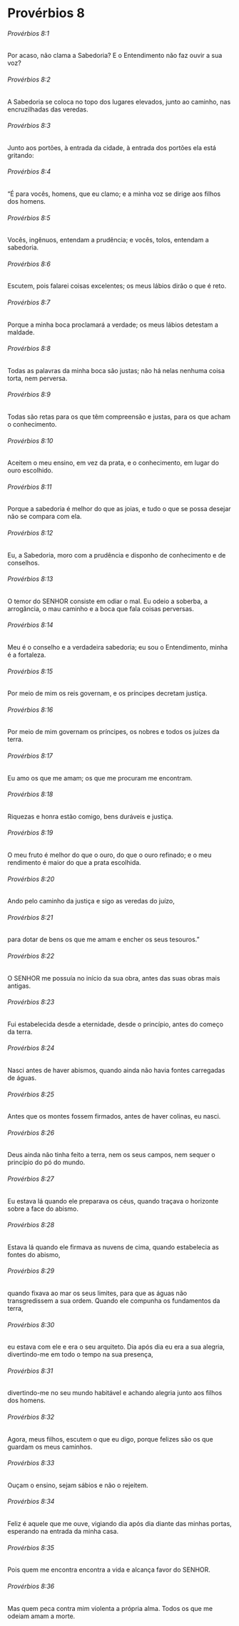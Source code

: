 # Provérbios 8

###### Provérbios 8:1

Por acaso, não clama a Sabedoria? E o Entendimento não faz ouvir a sua voz?

###### Provérbios 8:2

A Sabedoria se coloca no topo dos lugares elevados, junto ao caminho, nas encruzilhadas das veredas.

###### Provérbios 8:3

Junto aos portões, à entrada da cidade, à entrada dos portões ela está gritando:

###### Provérbios 8:4

“É para vocês, homens, que eu clamo; e a minha voz se dirige aos filhos dos homens.

###### Provérbios 8:5

Vocês, ingênuos, entendam a prudência; e vocês, tolos, entendam a sabedoria.

###### Provérbios 8:6

Escutem, pois falarei coisas excelentes; os meus lábios dirão o que é reto.

###### Provérbios 8:7

Porque a minha boca proclamará a verdade; os meus lábios detestam a maldade.

###### Provérbios 8:8

Todas as palavras da minha boca são justas; não há nelas nenhuma coisa torta, nem perversa.

###### Provérbios 8:9

Todas são retas para os que têm compreensão e justas, para os que acham o conhecimento.

###### Provérbios 8:10

Aceitem o meu ensino, em vez da prata, e o conhecimento, em lugar do ouro escolhido.

###### Provérbios 8:11

Porque a sabedoria é melhor do que as joias, e tudo o que se possa desejar não se compara com ela.

###### Provérbios 8:12

Eu, a Sabedoria, moro com a prudência e disponho de conhecimento e de conselhos.

###### Provérbios 8:13

O temor do SENHOR consiste em odiar o mal. Eu odeio a soberba, a arrogância, o mau caminho e a boca que fala coisas perversas.

###### Provérbios 8:14

Meu é o conselho e a verdadeira sabedoria; eu sou o Entendimento, minha é a fortaleza.

###### Provérbios 8:15

Por meio de mim os reis governam, e os príncipes decretam justiça.

###### Provérbios 8:16

Por meio de mim governam os príncipes, os nobres e todos os juízes da terra.

###### Provérbios 8:17

Eu amo os que me amam; os que me procuram me encontram.

###### Provérbios 8:18

Riquezas e honra estão comigo, bens duráveis e justiça.

###### Provérbios 8:19

O meu fruto é melhor do que o ouro, do que o ouro refinado; e o meu rendimento é maior do que a prata escolhida.

###### Provérbios 8:20

Ando pelo caminho da justiça e sigo as veredas do juízo,

###### Provérbios 8:21

para dotar de bens os que me amam e encher os seus tesouros.”

###### Provérbios 8:22

O SENHOR me possuía no início da sua obra, antes das suas obras mais antigas.

###### Provérbios 8:23

Fui estabelecida desde a eternidade, desde o princípio, antes do começo da terra.

###### Provérbios 8:24

Nasci antes de haver abismos, quando ainda não havia fontes carregadas de águas.

###### Provérbios 8:25

Antes que os montes fossem firmados, antes de haver colinas, eu nasci.

###### Provérbios 8:26

Deus ainda não tinha feito a terra, nem os seus campos, nem sequer o princípio do pó do mundo.

###### Provérbios 8:27

Eu estava lá quando ele preparava os céus, quando traçava o horizonte sobre a face do abismo.

###### Provérbios 8:28

Estava lá quando ele firmava as nuvens de cima, quando estabelecia as fontes do abismo,

###### Provérbios 8:29

quando fixava ao mar os seus limites, para que as águas não transgredissem a sua ordem. Quando ele compunha os fundamentos da terra,

###### Provérbios 8:30

eu estava com ele e era o seu arquiteto. Dia após dia eu era a sua alegria, divertindo-me em todo o tempo na sua presença,

###### Provérbios 8:31

divertindo-me no seu mundo habitável e achando alegria junto aos filhos dos homens.

###### Provérbios 8:32

Agora, meus filhos, escutem o que eu digo, porque felizes são os que guardam os meus caminhos.

###### Provérbios 8:33

Ouçam o ensino, sejam sábios e não o rejeitem.

###### Provérbios 8:34

Feliz é aquele que me ouve, vigiando dia após dia diante das minhas portas, esperando na entrada da minha casa.

###### Provérbios 8:35

Pois quem me encontra encontra a vida e alcança favor do SENHOR.

###### Provérbios 8:36

Mas quem peca contra mim violenta a própria alma. Todos os que me odeiam amam a morte.

